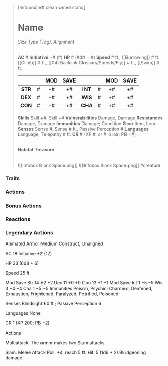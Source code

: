 > [!infobox|left clean wmed static]
> # Name
> *Size Type (Tag), Alignment*
> 
> | |
> | - |
> **AC** # **Initiative** +# (#)
> **HP** # (#d# + #)
> **Speed** # ft., [[Burrowing]] # ft. [[Climb]] # ft., [[04) Backlink Glossary/Speeds/Fly]] # ft., [[Swim]] # ft.
> 
> | | | MOD | SAVE | | | MOD | SAVE |
> | :-: | :-: | :-: | :-: | :-: | :-: | :-: | :-: |
> | **STR** | # | +# | +# | **INT** | # | +# | +# | 
> | **DEX** | # | +# | +# | **WIS** | # | +# | +# |
> | **CON** | # | +# | +# | **CHA** | # | +# | +# |
> **Skills** Skill +#, Skill +#
> **Vulnerabilities** Damage, Damage
> **Resistances** Damage, Damage
> **Immunities** Damage; Condition
> **Gear** Item, Item
> **Senses** Sense #, Sense # ft., Passive Perception #
> **Languages** Language, Telepathy # ft.
> **CR** # (XP #, or # in lair; PB +#)
>
> | |
> | - |
> **Habitat**
> **Treasure**
> 
> | |
> | - |
> ![[Infobox Blank Space.png]]
> ![[Infobox Blank Space.png]]
> #creature 


### Traits
### Actions
### Bonus Actions
### Reactions
### Legendary Actions
Animated Armor
Medium Construct, Unaligned

AC 18 Initiative +2 (12)

HP 33 (6d8 + 6)

Speed 25 ft.

Mod	Save
Str	14	+2	+2
Dex	11	+0	+0
Con	13	+1	+1
Mod	Save
Int	1	−5	−5
Wis	3	−4	−4
Cha	1	−5	−5
Immunities Poison, Psychic; Charmed, Deafened, Exhaustion, Frightened, Paralyzed, Petrified, Poisoned

Senses Blindsight 60 ft.; Passive Perception 6

Languages None

CR 1 (XP 200; PB +2)

Actions

Multiattack. The armor makes two Slam attacks.

Slam. Melee Attack Roll: +4, reach 5 ft. Hit: 5 (1d6 + 2) Bludgeoning damage.